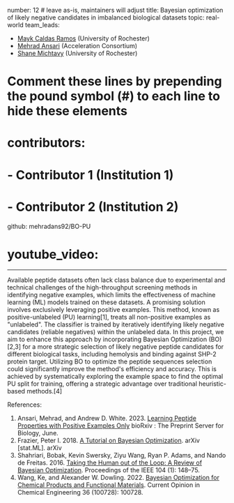number: 12 # leave as-is, maintainers will adjust
title: Bayesian optimization of likely negative candidates in imbalanced biological datasets
topic: real-world
team_leads:
  - <a href="https://github.com/maykcaldas">Mayk Caldas Ramos</a> (University of Rochester)
  - <a href="https://github.com/mehradans92">Mehrad Ansari</a> (Acceleration Consortium)
  - <a href="https://github.com/smichtavy"> Shane Michtavy</a> (University of Rochester)

# Comment these lines by prepending the pound symbol (#) to each line to hide these elements
# contributors:
#   - Contributor 1 (Institution 1)
#   - Contributor 2 (Institution 2)

github: mehradans92/BO-PU
# youtube_video: <your-video-id>
---

Available peptide datasets often lack class balance due to experimental and technical challenges of the high-throughput screening methods in identifying negative examples, which limits the effectiveness of machine learning (ML) models trained on these datasets. A promising solution involves exclusively leveraging positive examples. This method, known as positive-unlabeled (PU) learning[1], treats all non-positive examples as "unlabeled". The classifier is trained by iteratively identifying likely negative candidates (reliable negatives) within the unlabeled data. In this project, we aim to enhance this approach by incorporating Bayesian Optimization (BO)[2,3] for a more strategic selection of likely negative peptide candidates for different biological tasks, including hemolysis and binding against SHP-2 protein target. Utilizing BO to optimize the peptide sequences selection could significantly improve the method's efficiency and accuracy. This is achieved by systematically exploring the example space to find the optimal PU split for training, offering a strategic advantage over traditional heuristic-based methods.[4]

References:
1. Ansari, Mehrad, and Andrew D. White. 2023. [Learning Peptide Properties with Positive Examples Only](https://doi.org/10.1101/2023.06.01.543289) bioRxiv : The Preprint Server for Biology, June.
2. Frazier, Peter I. 2018. [A Tutorial on Bayesian Optimization](http://arxiv.org/abs/1807.02811). arXiv \[stat.ML\]. arXiv
3. Shahriari, Bobak, Kevin Swersky, Ziyu Wang, Ryan P. Adams, and Nando de Freitas. 2016. [Taking the Human out of the Loop: A Review of Bayesian Optimization](https://doi.org/10.1109/JPROC.2015.2494218). Proceedings of the IEEE 104 (1): 148–75.
4. Wang, Ke, and Alexander W. Dowling. 2022. [Bayesian Optimization for Chemical Products and Functional Materials](https://doi.org/10.1016/j.coche.2021.100728). Current Opinion in Chemical Engineering 36 (100728): 100728.
